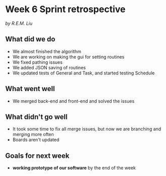 # Week 6 Sprint retrospective
_by R.E.M. Liu_

## What did we do
- We almost finished the algorithm
- We are working on making the gui for setting routines
- We fixed pathing issues
- We added JSON saving of routines
- We updated tests of General and Task, and started testing Schedule
## What went well
 - We merged back-end and front-end and solved the issues

## What didn't go well
- It took some time to fix all merge issues, but now we are branching and merging more often
- Boards aren't updated

## Goals for next week
- **working prototype of our software** by the end of the week



